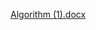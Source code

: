 [Algorithm (1).docx](https://github.com/SWEG-2015EC-Batch/Algorithm-Avengers/files/13399639/Algorithm.1.docx)

